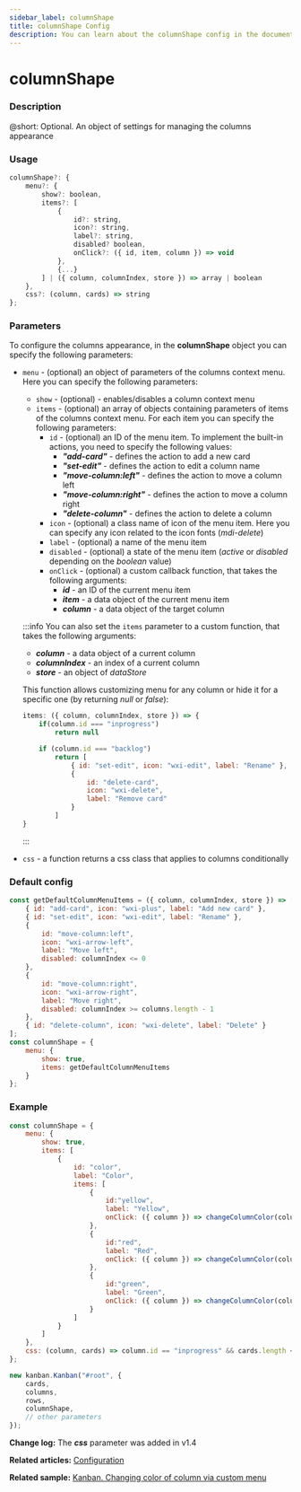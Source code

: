 ```yaml
---
sidebar_label: columnShape
title: columnShape Config
description: You can learn about the columnShape config in the documentation of the DHTMLX JavaScript Kanban library. Browse developer guides and API reference, try out code examples and live demos, and download a free 30-day evaluation version of DHTMLX Kanban.
---
```


# columnShape

### Description

@short: Optional. An object of settings for managing the columns appearance

### Usage

~~~jsx {}
columnShape?: {
	menu?: {
		show?: boolean,
		items?: [
			{
				id?: string,
				icon?: string,
				label?: string,
				disabled? boolean,
				onClick?: ({ id, item, column }) => void
			}, 
			{...}
		] | ({ column, columnIndex, store }) => array | boolean
	},
	css?: (column, cards) => string
};
~~~

### Parameters

To configure the columns appearance, in the **columnShape** object you can specify the following parameters:

- `menu` - (optional) an object of parameters of the columns context menu. Here you can specify the following parameters:
	- `show` - (optional) - enables/disables a column context menu
	- `items` - (optional) an array of objects containing parameters of items of the columns context menu. For each item you can specify the following parameters:
		- `id` - (optional) an ID of the menu item. To implement the built-in actions, you need to specify the following values:
			- ***"add-card"*** - defines the action to add a new card
			- ***"set-edit"*** - defines the action to edit a column name
			- ***"move-column:left"*** - defines the action to move a column left
			- ***"move-column:right"*** - defines the action to move a column right
			- ***"delete-column"*** - defines the action to delete a column
		- `icon` - (optional) a class name of icon of the menu item. Here you can specify any icon related to the icon fonts (*mdi-delete*)
		- `label` - (optional) a name of the menu item
		- `disabled` - (optional) a state of the menu item (*active* or *disabled* depending on the *boolean* value)
		- `onClick` - (optional) a custom callback function, that takes the following arguments:
			- ***id*** - an ID of the current menu item
			- ***item*** - a data object of the current menu item
			- ***column*** - a data object of the target column

	:::info
	You can also set the `items` parameter to a custom function, that takes the following arguments:
	- ***column*** - a data object of a current column
	- ***columnIndex*** - an index of a current column
	- ***store*** - an object of *dataStore*

	This function allows customizing menu for any column or hide it for a specific one (by returning *null* or *false*):

	~~~jsx {}
	items: ({ column, columnIndex, store }) => {
		if(column.id === "inprogress")
			return null

		if (column.id === "backlog") 
			return [
				{ id: "set-edit", icon: "wxi-edit", label: "Rename" },
				{
					id: "delete-card",
					icon: "wxi-delete",
					label: "Remove card"
				}
			]
	}
	~~~
	:::

- `css` - a function returns a css class that applies to columns conditionally

### Default config

~~~jsx {}
const getDefaultColumnMenuItems = ({ column, columnIndex, store }) => [
	{ id: "add-card", icon: "wxi-plus", label: "Add new card" },
    { id: "set-edit", icon: "wxi-edit", label: "Rename" },
    {
        id: "move-column:left",
        icon: "wxi-arrow-left",
        label: "Move left",
        disabled: columnIndex <= 0
    },
    {
        id: "move-column:right",
        icon: "wxi-arrow-right",
        label: "Move right",
        disabled: columnIndex >= columns.length - 1
    },
    { id: "delete-column", icon: "wxi-delete", label: "Delete" }
];
const columnShape = {
	menu: {
		show: true,
		items: getDefaultColumnMenuItems
	}
};
~~~

### Example

~~~jsx {1-29,35}
const columnShape = {
	menu: {
		show: true,
		items: [
			{
				id: "color",
				label: "Color",
				items: [
					{ 
						id:"yellow", 
						label: "Yellow",
						onClick: ({ column }) => changeColumnColor(column, "yellow")
					},
					{ 
						id:"red", 
						label: "Red",
						onClick: ({ column }) => changeColumnColor(column, "red")
					},
					{ 
						id:"green", 
						label: "Green",
						onClick: ({ column }) => changeColumnColor(column, "green")
					}
				]
			}
		]
	},
	css: (column, cards) => column.id == "inprogress" && cards.length < 5 ? "green" : "red"
};

new kanban.Kanban("#root", {
	cards,
	columns,
	rows,
	columnShape, 
	// other parameters
});
~~~

**Change log:** The ***css*** parameter was added in v1.4

**Related articles:** [Configuration](../../../guides/configuration)

**Related sample:** [Kanban. Changing color of column via custom menu](https://snippet.dhtmlx.com/fnlvd2g5?tag=kanban)

